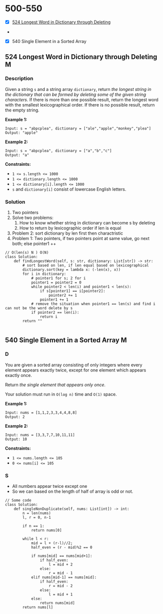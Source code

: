 # 500-550

* [x] [524 Longest Word in Dictionary through Deleting](500-550.md#524-longest-word-in-dictionary-through-deleting-m)
*
* [x] 540 Single Element in a Sorted Array



## 524 Longest Word in Dictionary through Deleting M

### Description



Given a string `s` and a string array `dictionary`, return _the longest string in the dictionary that can be formed by deleting some of the given string characters_. If there is more than one possible result, return the longest word with the smallest lexicographical order. If there is no possible result, return the empty string.

&#x20;

**Example 1:**

```
Input: s = "abpcplea", dictionary = ["ale","apple","monkey","plea"]
Output: "apple"
```

**Example 2:**

```
Input: s = "abpcplea", dictionary = ["a","b","c"]
Output: "a"
```

&#x20;

**Constraints:**

* `1 <= s.length <= 1000`
* `1 <= dictionary.length <= 1000`
* `1 <= dictionary[i].length <= 1000`
* `s` and `dictionary[i]` consist of lowercase English letters.

### Solution

1. Two pointers
2. Solve two problems:&#x20;
   1. How to know whether string in dictionary can become s by deleting
   2. How to return by lexicographic order if len is equal
3. Problem 2: sort dictionary by len first then charactristic
4. Problem 1: Two pointers, if two pointers point at same value, go next both; else pointer1 ++

```
// O(len(s) N ) O(N)
class Solution:
    def findLongestWord(self, s: str, dictionary: List[str]) -> str:
        # sort based on len, if len equal based on lexicographical
        dictionary.sort(key = lambda x: (-len(x), x))
        for i in dictionary:
            # pointer1 for s; 2 for i 
            pointer1 = pointer2 = 0
            while pointer2 < len(i) and pointer1 < len(s):
                if s[pointer1] == i[pointer2]:
                    pointer2 += 1
                pointer1 += 1
            # remove the situation when pointer1 == len(s) and find i can not be the word delete by s
            if pointer2 == len(i):
                return i
        return ""
                
```

## 540 Single Element in a Sorted Array M

### D



You are given a sorted array consisting of only integers where every element appears exactly twice, except for one element which appears exactly once.

Return _the single element that appears only once_.

Your solution must run in `O(log n)` time and `O(1)` space.

&#x20;

**Example 1:**

```
Input: nums = [1,1,2,3,3,4,4,8,8]
Output: 2
```

**Example 2:**

```
Input: nums = [3,3,7,7,10,11,11]
Output: 10
```

&#x20;

**Constraints:**

* `1 <= nums.length <= 105`
* `0 <= nums[i] <= 105`

### S

* All numbers appear twice except one
* So we can based on the length of half of array is odd or not.

```
// Some code
class Solution:
    def singleNonDuplicate(self, nums: List[int]) -> int:
        n = len(nums)
        l, r = 0, n-1
        
        if n == 1:
            return nums[0]
        
        while l < r:
            mid = l + (r-l)//2;
            half_even = (r - mid)%2 == 0
            
            if nums[mid] == nums[mid+1]:
                if half_even:
                    l = mid + 2
                else:
                    r = mid - 1
            elif nums[mid-1] == nums[mid]:
                if half_even:
                    r = mid - 2
                else:
                    l = mid + 1
            else:
                return nums[mid]
        return nums[l]
```
